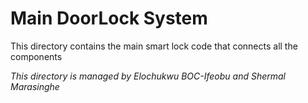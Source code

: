 # Main DoorLock System

This directory contains the main smart lock code that connects all the components

*This directory is managed by Elochukwu BOC-Ifeobu and Shermal Marasinghe*
